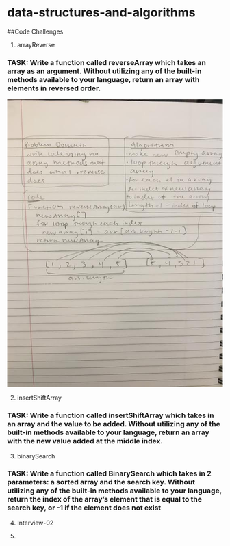 # data-structures-and-algorithms

##Code Challenges 
1) arrayReverse 
### TASK: Write a function called reverseArray which takes an array as an argument. Without utilizing any of the built-in methods available to your language, return an array with elements in reversed order.
![whiteboarding for arrayReverse](./assets/array-reverse.jpg)

2) insertShiftArray
### TASK: Write a function called insertShiftArray which takes in an array and the value to be added. Without utilizing any of the built-in methods available to your language, return an array with the new value added at the middle index.

3) binarySearch 
### TASK: Write a function called BinarySearch which takes in 2 parameters: a sorted array and the search key. Without utilizing any of the built-in methods available to your language, return the index of the array’s element that is equal to the search key, or -1 if the element does not exist

4) Interview-02 

5) 
